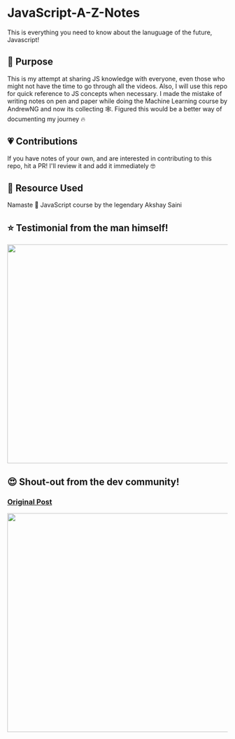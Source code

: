 # JavaScript-A-Z-Notes
This is everything you need to know about the lanuguage of the future, Javascript!

## 🎯 Purpose
This is my attempt at sharing JS knowledge with everyone, even those who might not have the time to go through all the videos. Also, I will use this repo for quick reference to JS concepts when necessary. I made the mistake of writing notes on pen and paper while doing the Machine Learning course by AndrewNG and now its collecting 🕸️. Figured this would be a better way of documenting my journey 🔥

## 💗 Contributions
If you have notes of your own, and are interested in contributing to this repo, hit a PR! I'll review it and add it immediately 🤓

## 📝 Resource Used 
Namaste 🙏 JavaScript course by the legendary Akshay Saini

## ⭐ Testimonial from the man himself!
<img src = "https://user-images.githubusercontent.com/58134096/105517629-4c35af00-5cfd-11eb-8747-74c0fe733031.png" width = "600" height = "500" />

## 😍 Shout-out from the dev community!

### [Original Post](https://www.linkedin.com/posts/jayanta-kumar-roy-ba78a510a_javascript-coding-programming-activity-6815286103545921536-uzez) 

<img src = "https://user-images.githubusercontent.com/58134096/123659009-defbec00-d84f-11eb-91a9-4ea5c7dbc868.png" width = "800" height = "500" />


